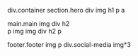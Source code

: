 div.container
  section.hero
    div
      img
    h1
    p
    a
  
  main.main 
    img
    div
      h2  
      p
    img
    img
    div
      h2
      p
  
  footer.footer
    img
    p
    div.social-media
      img*3
